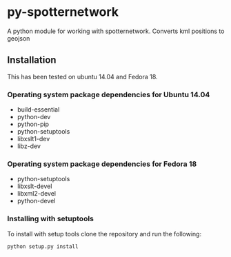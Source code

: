 # py-spotternetwork
A python module for working with spotternetwork.  Converts kml positions to geojson

## Installation
This has been tested on ubuntu 14.04 and Fedora 18.

### Operating system package dependencies for Ubuntu 14.04
- build-essential
- python-dev
- python-pip
- python-setuptools
- libxslt1-dev
- libz-dev

### Operating system package dependencies for Fedora 18
- python-setuptools
- libxslt-devel
- libxml2-devel
- python-devel

### Installing with setuptools
To install with setup tools clone the repository and run the following:

```
python setup.py install
```
